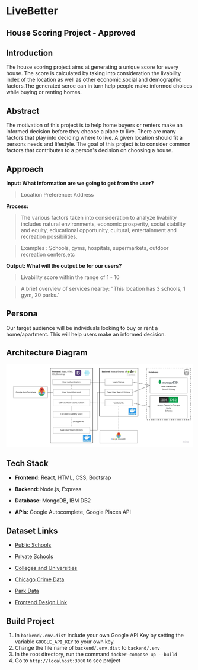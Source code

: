 # LiveBetter


House Scoring Project - Approved
---------------------

## Introduction

The house scoring project aims at generating a unique score for every house. The score is calculated by taking into consideration the livability index of the location as well as other economic,social and demographic factors.The generated scroe can in turn help people make informed choices while buying or renting homes.

## Abstract

The motivation of this project is to help home buyers or renters make an informed decision before they choose a place to live. There are many factors that play into deciding where to live. A given location should fit a persons needs and lifestyle. The goal of this project is to consider common factors that contributes to a person's decision on choosing a house.

## Approach

**Input: What information are we going to get from the user?**
> Location Preference: Address

**Process:**
> The various factors taken into consideration to analyze livability includes natural environments, economic prosperity, social stability and equity, educational opportunity, cultural, entertainment and recreation possibilities.

> Examples : Schools, gyms, hospitals, supermarkets, outdoor recreation centers,etc

**Output: What will the output be for our users?**
> Livability score within the range of 1 - 10 

> A brief overview of services nearby: "This location has 3 schools, 1 gym, 20 parks."

## Persona

Our target audience will be individuals looking to buy or rent a home/apartment. This will help users make an informed decision.

## Architecture Diagram
![Diagram](/Live_Better_Architecture_Diagram.jpg)

## Tech Stack ##
- **Frontend:** React, HTML, CSS, Bootsrap

- **Backend:** Node.js, Express

- **Database:** MongoDB, IBM DB2

- **APIs:** Google Autocomplete, Google Places API

## Dataset Links

- [Public Schools](https://hifld-geoplatform.opendata.arcgis.com/datasets/public-schools?geometry=16.974%2C-0.854%2C101.700%2C76.482&orderBy=STATE)

- [Private Schools](https://hifld-geoplatform.opendata.arcgis.com/datasets/private-schools?geometry=22.650%2C-6.081%2C107.377%2C75.201)

- [Colleges and Universities](https://hifld-geoplatform.opendata.arcgis.com/datasets/colleges-and-universities?geometry=137.954%2C-16.798%2C-137.319%2C72.130)

- [Chicago Crime Data](https://data.cityofchicago.org/Public-Safety/Crimes-2001-to-Present/ijzp-q8t2/data)

- [Park Data](https://www.tpl.org/parkserve/downloads)

- [Frontend Design Link](https://www.figma.com/file/60RDE2DISTm6t0wSn5nVCZ/LiveBetter?node-id=0%3A1)

## Build Project

1. In `backend/.env.dist` include your own Google API Key by setting the variable `GOOGLE_API_KEY` to your own key.
2. Change the file name of `backend/.env.dist` to `backend/.env`
3. In the root directory, run the command `docker-compose up --build`
4. Go to `http://localhost:3000` to see project